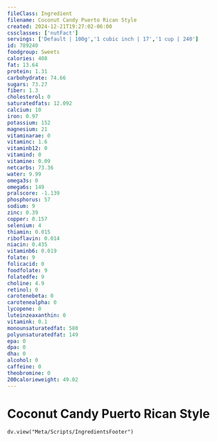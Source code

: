 ```yaml
---
fileClass: Ingredient
filename: Coconut Candy Puerto Rican Style
created: 2024-12-21T19:27:02-06:00
cssclasses: ['nutFact']
servings: ['Default | 100g','1 cubic inch | 17','1 cup | 240']
id: 789240
foodgroup: Sweets
calories: 408
fat: 13.64
protein: 1.31
carbohydrate: 74.66
sugars: 73.27
fiber: 1.3
cholesterol: 0
saturatedfats: 12.092
calcium: 10
iron: 0.97
potassium: 152
magnesium: 21
vitaminarae: 0
vitaminc: 1.6
vitaminb12: 0
vitamind: 0
vitamine: 0.09
netcarbs: 73.36
water: 9.99
omega3s: 0
omega6s: 149
pralscore: -1.139
phosphorus: 57
sodium: 9
zinc: 0.39
copper: 0.157
selenium: 4
thiamin: 0.015
riboflavin: 0.014
niacin: 0.435
vitaminb6: 0.019
folate: 9
folicacid: 0
foodfolate: 9
folatedfe: 9
choline: 4.9
retinol: 0
carotenebeta: 0
carotenealpha: 0
lycopene: 0
luteinzeaxanthin: 0
vitamink: 0.1
monounsaturatedfat: 580
polyunsaturatedfat: 149
epa: 0
dpa: 0
dha: 0
alcohol: 0
caffeine: 0
theobromine: 0
200calorieweight: 49.02
---
```


# Coconut Candy Puerto Rican Style

```dataviewjs
dv.view("Meta/Scripts/IngredientsFooter")
```